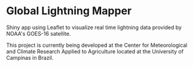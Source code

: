 # Global Lightning Mapper

Shiny app using Leaflet to visualize real time lightning data provided by NOAA's GOES-16 satellite.

This project is currently being developed at the Center for Meteorological and Climate Research Applied to Agriculture located at the University of Campinas in Brazil.
